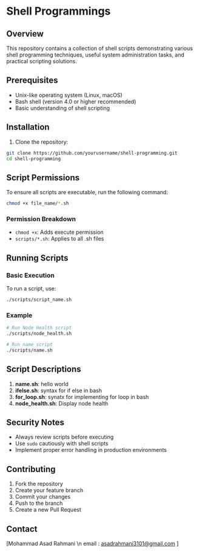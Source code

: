 # Shell Programmings 

## Overview
This repository contains a collection of shell scripts demonstrating various shell programming techniques, useful system administration tasks, and practical scripting solutions.

## Prerequisites
- Unix-like operating system (Linux, macOS)
- Bash shell (version 4.0 or higher recommended)
- Basic understanding of shell scripting

## Installation

1. Clone the repository:
```bash
git clone https://github.com/yourusername/shell-programming.git
cd shell-programming
```

## Script Permissions

To ensure all scripts are executable, run the following command:
```bash
chmod +x file_name/*.sh
```

### Permission Breakdown
- `chmod +x`: Adds execute permission
- `scripts/*.sh`: Applies to all .sh files 

## Running Scripts

### Basic Execution
To run a script, use:
```bash
./scripts/script_name.sh
```

### Example
```bash
# Run Node Health script
./scripts/node_health.sh

# Run name script
./scripts/name.sh
```

## Script Descriptions

1. **name.sh**: hello world 
2. **ifelse.sh**: syntax for if else in bash
3. **for_loop.sh**: synatx for implementing for loop in bash
4. **node_health.sh**: Display node health 

## Security Notes
- Always review scripts before executing
- Use `sudo` cautiously with shell scripts
- Implement proper error handling in production environments

## Contributing
1. Fork the repository
2. Create your feature branch
3. Commit your changes
4. Push to the branch
5. Create a new Pull Request


## Contact
[Mohammad Asad Rahmani \n
 email : asadrahmani3101@gmail.com ]
